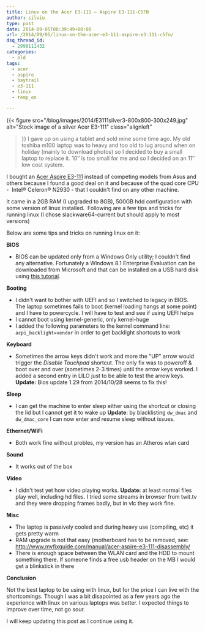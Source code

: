 ```yaml
---
title: Linux on the Acer E3-111 – Aspire E3-111-C5FN
author: silviu
type: post
date: 2014-09-05T08:39:49+00:00
url: /2014/09/05/linux-on-the-acer-e3-111-aspire-e3-111-c5fn/
dsq_thread_id:
  - 2990111432
categories:
  - old
tags:
  - acer
  - aspire
  - baytrail
  - e3-111
  - linux
  - temp_on

---
```

{{< figure 
    src="/blog/images/2014/E3111silver3-800x800-300x249.jpg"
    alt="Stock image of a silver Acer E3-111"
    class="alignleft"
>}}
I gave up on using a tablet and sold mine some time ago. My old toshiba m100 laptop was to heavy and too old to lug around when on holiday (mainly to download photos) so I decided to buy a small laptop to replace it. 10&#8242;&#8242; is too small for me and so I decided on an 11&#8242;&#8242; low cost system.

I bought an [Acer Aspire E3-111][1] instead of competing models from Asus and others because I found a good deal on it and because of the quad core CPU -  Intel® Celeron® N2930 - that I couldn't find on any other machine.

It came in a 2GB RAM (I upgraded to 8GB), 500GB hdd configuration with some version of linux installed.  Following are a few tips and tricks for running linux (I chose slackware64-current but should apply to most versions)

Below are some tips and tricks on running linux on it:

**BIOS**

  * BIOS can be updated only from a Windows Only utility; I couldn't find any alternative. Fortunately a Windows 8.1 Enterprise Evaluation can be downloaded from Microsoft and that can be installed on a USB hard disk using [this tutorial][2].

**Booting**

  * I didn't want to bother with UEFI and so I switched to legacy in BIOS. The laptop sometimes fails to boot (kernel loading hangs at some point) and I have to powercycle. I will have to test and see if using UEFI helps
  * I cannot boot using kernel-generic, only kernel-huge
  * I added the following parameters to the kernel command line: `acpi_backlight=vendor` in order to get backlight shortcuts to work

**Keyboard**

  * Sometimes the arrow keys didn't work and more the "UP" arrow would trigger the _Disable Touchpad_ shortcut. The only fix was to poweroff & boot over and over (sometimes 2-3 times) until the arrow keys worked. I added a second entry in LILO just to be able to test the arrow keys. **Update:** Bios update 1.29 from 2014/10/28 seems to fix this!

**Sleep**

  * I can get the machine to enter sleep either using the shortcut or closing the lid but I cannot get it to wake up
    **Update**: by blacklisting `dw_dmac` and `dw_dmac_core` I can now enter and resume sleep without issues.

**Ethernet/WiFi**

  * Both work fine without probles, my version has an Atheros wlan card

**Sound**

  * It works out of the box

**Video**

  * I didn't test yet how video playing works.
    **Update:** at least normal files play well, including hd files. I tried some streams in browser from twit.tv and they were dropping frames badly, but in vlc they work fine.

**Misc**

  * The laptop is passively cooled and during heavy use (compiling, etc) it gets pretty warm
  * RAM upgrade is not that easy (motherboard has to be removed, see: http://www.myfixguide.com/manual/acer-aspire-e3-111-disassembly/
  * There is enough space between the WLAN card and the HDD to mount something there. If someone finds a free usb header on the MB I would get a blinkstick in there

**Conclusion**

Not the best laptop to be using with linux, but for the price I can live with the shortcomings. Though I was a bit disapointed as a few years ago the experience with linux on various laptops was better. I expected things to improve over time, not go sour.

I will keep updating this post as I continue using it.

 [1]: http://ark.intel.com/products/81073/Intel-Celeron-Processor-N2930-2M-Cache-up-to-2_16-GHz
 [2]: http://lifehacker.com/how-to-run-a-portable-version-of-windows-from-a-usb-dri-1565509124